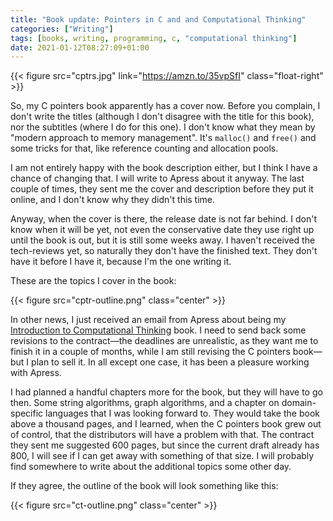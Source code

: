 ```yaml
---
title: "Book update: Pointers in C and and Computational Thinking"
categories: ["Writing"]
tags: [books, writing, programming, c, "computational thinking"]
date: 2021-01-12T08:27:09+01:00
---
```


{{< figure src="cptrs.jpg" link="https://amzn.to/35vpSfI" class="float-right" >}}

So, my C pointers book apparently has a cover now. Before you complain, I don't write the titles (although I don't disagree with the title for this book), nor the subtitles (where I do for this one). I don't know what they mean by "modern approach to memory management". It's `malloc()` and `free()` and some tricks for that, like reference counting and allocation pools.

I am not entirely happy with the book description either, but I think I have a chance of changing that. I will write to Apress about it anyway. The last couple of times, they sent me the cover and description before they put it online, and I don't know why they didn't this time.

Anyway, when the cover is there, the release date is not far behind. I don't know when it will be yet, not even the conservative date they use right up until the book is out, but it is still some weeks away. I haven't received the tech-reviews yet, so naturally they don't have the finished text. They don't have it before I have it, because I'm the one writing it.

These are the topics I cover in the book:

{{< figure src="cptr-outline.png" class="center" >}}

In other news, I just received an email from Apress about being my [Introduction to Computational Thinking](https://leanpub.com/comp-thinking) book. I need to send back some revisions to the contract—the deadlines are unrealistic, as they want me to finish it in a couple of months, while I am still revising the C pointers book—but I plan to sell it. In all except one case, it has been a pleasure working with Apress.

I had planned a handful chapters more for the book, but they will have to go then. Some string algorithms, graph algorithms, and a chapter on domain-specific languages that I was looking forward to. They would take the book above a thousand pages, and I learned, when the C pointers book grew out of control, that the distributors will have a problem with that. The contract they sent me suggested 600 pages, but since the current draft already has 800, I will see if I can get away with something of that size. I will probably find somewhere to write about the additional topics some other day.

If they agree, the outline of the book will look something like this:

{{< figure src="ct-outline.png" class="center" >}}

